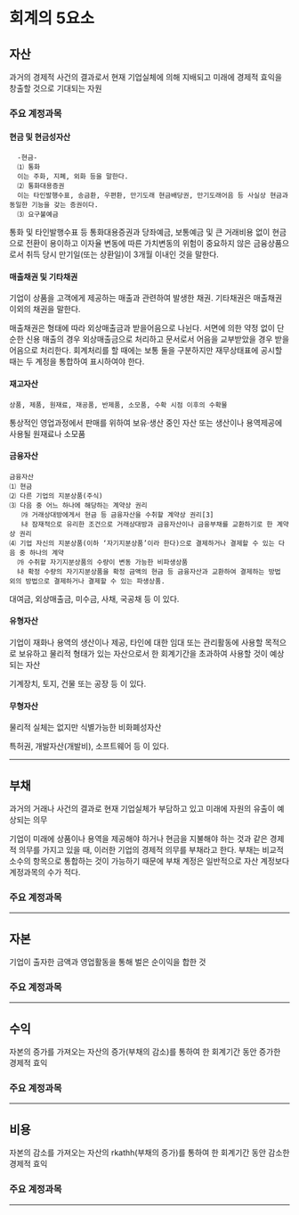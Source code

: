 # 회계의 5요소


## 자산

과거의 경제적 사건의 결과로서 현재 기업실체에 의해 지배되고 미래에 경제적 효익을 창출할 것으로 기대되는 자원

### 주요 계정과목

#### 현금 및 현금성자산 

      -현금-
      ⑴ 통화
      이는 주화, 지폐, 외화 등을 말한다.
      ⑵ 통화대용증권
      이는 타인발행수표, 송금환, 우편환, 만기도래 현금배당권, 만기도래어음 등 사실상 현금과 동일한 기능을 갖는 증권이다.
      ⑶ 요구불예금


통화 및 타인발행수표 등 통화대용증권과 당좌예금, 보통예금 및 큰 거래비용 없이 현금으로 전환이 용이하고 이자율 변동에 따른 가치변동의 위험이 중요하지 않은 금융상품으로서 취득 당시 만기일(또는 상환일)이 3개월 이내인 것을 말한다.

#### 매출채권 및 기타채권

기업이 상품을 고객에게 제공하는 매출과 관련하여 발생한 채권. 기타채권은 매출채권 이외의 채권을 말한다.

매출채권은 형태에 따라 외상매출금과 받을어음으로 나뉜다. 서면에 의한 약정 없이 단순한 신용 매출의 경우 외상매출금으로 처리하고 문서로서 어음을 교부받았을 경우 받을어음으로 처리한다. 회계처리를 할 때에는 보통 둘을 구분하지만 재무상태표에 공시할 때는 두 계정을 통합하여 표시하여야 한다.


 
#### 재고자산

    상품, 제품, 원재료, 재공품, 반제품, 소모품, 수확 시점 이후의 수확물

통상적인 영업과정에서 판매를 위하여 보유·생산 중인 자산 또는 생산이나 용역제공에 사용될 원재료나 소모품

#### 금융자산

    금융자산
    ⑴ 현금
    ⑵ 다른 기업의 지분상품(주식)
    ⑶ 다음 중 어느 하나에 해당하는 계약상 권리
       ㈎ 거래상대방에게서 현금 등 금융자산을 수취할 계약상 권리[3]
       ㈏ 잠재적으로 유리한 조건으로 거래상대방과 금융자산이나 금융부채를 교환하기로 한 계약상 권리
    ⑷ 기업 자신의 지분상품(이하 ‘자기지분상품’이라 한다)으로 결제하거나 결제할 수 있는 다음 중 하나의 계약
      ㈎ 수취할 자기지분상품의 수량이 변동 가능한 비파생상품
      ㈏ 확정 수량의 자기지분상품을 확정 금액의 현금 등 금융자산과 교환하여 결제하는 방법 외의 방법으로 결제하거나 결제할 수 있는 파생상품.

대여금, 외상매출금, 미수금, 사채, 국공채 등 이 있다.

#### 유형자산

기업이 재화나 용역의 생산이나 제공, 타인에 대한 임대 또는 관리활동에 사용할 목적으로 보유하고 물리적 형태가 있는 자산으로서 한 회계기간을 초과하여 사용할 것이 예상되는 자산

기계장치, 토지, 건물 또는 공장 등 이 있다.

#### 무형자산

물리적 실체는 없지만 식별가능한 비화폐성자산

특허권, 개발자산(개발비), 소프트웨어 등 이 있다.



---

## 부채

과거의 거래나 사건의 결과로 현재 기업실체가 부담하고 있고 미래에 자원의 유출이 예상되는 의무

기업이 미래에 상품이나 용역을 제공해야 하거나 현금을 지불해야 하는 것과 같은 경제적 의무를 가지고 있을 때, 이러한 기업의 경제적 의무를 부채라고 한다. 부채는 비교적 소수의 항목으로 통합하는 것이 가능하기 때문에 부채 계정은 일반적으로 자산 계정보다 계정과목의 수가 적다.

### 주요 계정과목

---

## 자본

 기업이 출자한 금액과 영업활동을 통해 벌은 순이익을 합한 것

### 주요 계정과목

---

## 수익

자본의 증가를 가져오는 자산의 증가(부채의 감소)를 통하여 한 회계기간 동안 증가한 경제적 효익


### 주요 계정과목

---

## 비용

자본의 감소를 가져오는 자산의 rkathh(부채의 증가)를 통하여 한 회계기간 동안 감소한 경제적 효익

### 주요 계정과목

---

